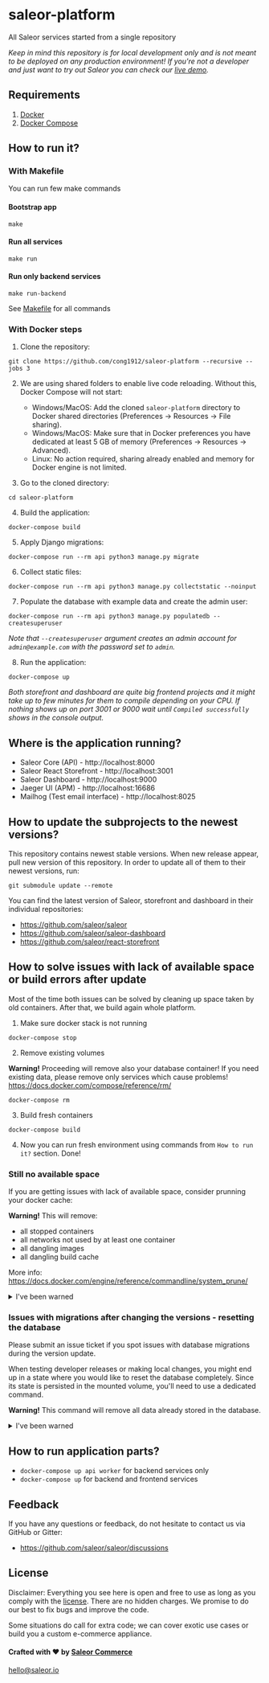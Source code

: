 # saleor-platform

All Saleor services started from a single repository

_Keep in mind this repository is for local development only and is not meant to be deployed on any production environment! If you're not a developer and just want to try out Saleor you can check our [live demo](https://demo.saleor.io/)._

## Requirements

1. [Docker](https://docs.docker.com/install/)
2. [Docker Compose](https://docs.docker.com/compose/install/)

## How to run it?

### With Makefile

You can run few make commands

#### Bootstrap app

```shell
make
```

#### Run all services

```shell
make run
```

#### Run only backend services

```shell
make run-backend
```

See [Makefile](Makefile) for all commands

### With Docker steps

1. Clone the repository:

```
git clone https://github.com/cong1912/saleor-platform --recursive --jobs 3
```

2. We are using shared folders to enable live code reloading. Without this, Docker Compose will not start:

   - Windows/MacOS: Add the cloned `saleor-platform` directory to Docker shared directories (Preferences -> Resources -> File sharing).
   - Windows/MacOS: Make sure that in Docker preferences you have dedicated at least 5 GB of memory (Preferences -> Resources -> Advanced).
   - Linux: No action required, sharing already enabled and memory for Docker engine is not limited.

3. Go to the cloned directory:

```shell
cd saleor-platform
```

4. Build the application:

```shell
docker-compose build
```

5. Apply Django migrations:

```shell
docker-compose run --rm api python3 manage.py migrate
```

6. Collect static files:

```shell
docker-compose run --rm api python3 manage.py collectstatic --noinput
```

7. Populate the database with example data and create the admin user:

```shell
docker-compose run --rm api python3 manage.py populatedb --createsuperuser
```

_Note that `--createsuperuser` argument creates an admin account for `admin@example.com` with the password set to `admin`._

8. Run the application:

```shell
docker-compose up
```

_Both storefront and dashboard are quite big frontend projects and it might take up to few minutes for them to compile depending on your CPU. If nothing shows up on port 3001 or 9000 wait until `Compiled successfully` shows in the console output._

## Where is the application running?

- Saleor Core (API) - http://localhost:8000
- Saleor React Storefront - http://localhost:3001
- Saleor Dashboard - http://localhost:9000
- Jaeger UI (APM) - http://localhost:16686
- Mailhog (Test email interface) - http://localhost:8025

## How to update the subprojects to the newest versions?

This repository contains newest stable versions.
When new release appear, pull new version of this repository.
In order to update all of them to their newest versions, run:

```shell
git submodule update --remote
```

You can find the latest version of Saleor, storefront and dashboard in their individual repositories:

- https://github.com/saleor/saleor
- https://github.com/saleor/saleor-dashboard
- https://github.com/saleor/react-storefront

## How to solve issues with lack of available space or build errors after update

Most of the time both issues can be solved by cleaning up space taken by old containers. After that, we build again whole platform.

1. Make sure docker stack is not running

```shell
docker-compose stop
```

2. Remove existing volumes

**Warning!** Proceeding will remove also your database container! If you need existing data, please remove only services which cause problems! https://docs.docker.com/compose/reference/rm/

```shell
docker-compose rm
```

3. Build fresh containers

```shell
docker-compose build
```

4. Now you can run fresh environment using commands from `How to run it?` section. Done!

### Still no available space

If you are getting issues with lack of available space, consider prunning your docker cache:

**Warning!** This will remove:

- all stopped containers
- all networks not used by at least one container
- all dangling images
- all dangling build cache

More info: https://docs.docker.com/engine/reference/commandline/system_prune/

<details><summary>I've been warned</summary>
<p>

```shell
docker system prune
```

</p>
</details>

### Issues with migrations after changing the versions - resetting the database

Please submit an issue ticket if you spot issues with database migrations during the version update.

When testing developer releases or making local changes, you might end up in a state where you would like to reset the database completely. Since its state is persisted in the mounted volume, you'll need to use a dedicated command.

**Warning!** This command will remove all data already stored in the database.

<details><summary>I've been warned</summary>
<p>

```shell
docker-compose down --volumes db
```

</p>
</details>
   
## How to run application parts?
  - `docker-compose up api worker` for backend services only
  - `docker-compose up` for backend and frontend services

## Feedback

If you have any questions or feedback, do not hesitate to contact us via GitHub or Gitter:

- https://github.com/saleor/saleor/discussions

## License

Disclaimer: Everything you see here is open and free to use as long as you comply with the [license](https://github.com/saleor/saleor-platform/blob/main/LICENSE). There are no hidden charges. We promise to do our best to fix bugs and improve the code.

Some situations do call for extra code; we can cover exotic use cases or build you a custom e-commerce appliance.

#### Crafted with ❤️ by [Saleor Commerce](https://saleor.io/)

hello@saleor.io
